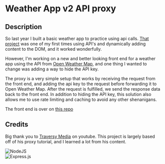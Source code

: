 # Weather App v2 API proxy

## Description

So last year I built a basic weather app to practice using api calls. [That project](https://github.com/sykoivisto/weather-app) was one of my first times using API's and dynamically adding content to the DOM, and it worked wonderfully.

However, I'm working on a new and better looking front end for a weather app using the API from [Open Weather Map](openweathermap.org), and one thing I wanted to change was adding a way to hide the API key.

The proxy is a very simple setup that works by receiving the request from the front end, and adding the api key to the request before forwarding it to Open Weather Map. After the request is fulfilled, we send the response data back to the front end. In addition to hiding the API key, this solution also allows me to use rate limiting and caching to avoid any other shenanigans.

The front end is over on [this repo](https://github.com/sykoivisto/weather-app-v2)

## Credits

Big thank you to [Traversy Media](https://www.youtube.com/@TraversyMedia) on youtube. This project is largely based off of his proxy tutorial, and I learned a lot from his content.

![NodeJS](https://img.shields.io/badge/node.js-6DA55F?style=for-the-badge&logo=node.js&logoColor=white)  
![Express.js](https://img.shields.io/badge/express.js-%23404d59.svg?style=for-the-badge&logo=express&logoColor=%2361DAFB)